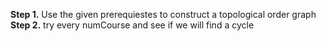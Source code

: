 <strong>Step 1.</strong> Use the given prerequiestes to construct a topological order graph  
<strong>Step 2.</strong> try every numCourse and see if we will find a cycle

